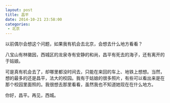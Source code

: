 ```yaml
---
layout: post
title: 昌平
date: 2014-10-21 23:58:00
categories:
 - 北京
---
```



以前偶尔会想这个问题，如果我有机会去北京，会想去什么地方看看？

八宝山有林徽因，西城区的龙泉寺有安静的和尚，昌平有死去的海子，还有离开的于姑娘。

可是真有机会去了，却哪里都没时间去，只能在来回的车上、地铁上想想。当然，想的最多的还是昌平，法大的校园。我有于姑娘的很多照片，有些可以看出来是在那个校园里面照的。我很想去那里看看，虽然我也不知道她现在在什么地方。

你好，昌平。再见，西城。


